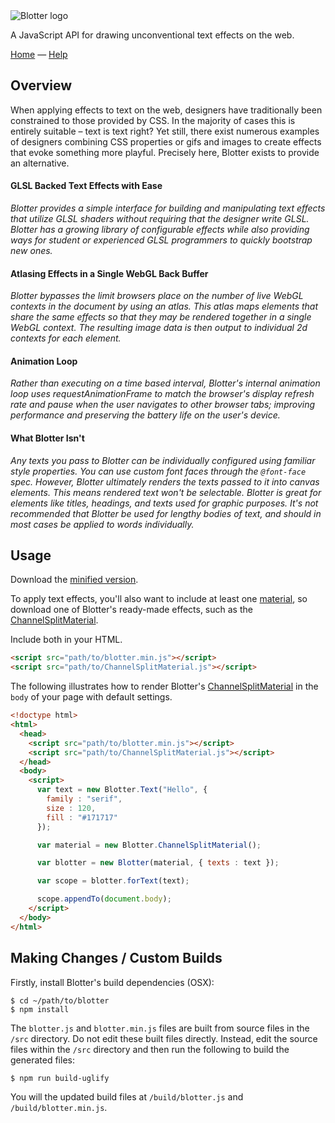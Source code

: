<img src="https://github.com/bradley/Blotter/blob/assets/images/logo.png" alt="Blotter logo"/>

A JavaScript API for drawing unconventional text effects on the web.

[Home](http://bradley.github.io/Blotter) &mdash;
[Help](https://github.com/bradley/blotter/issues?labels=question)

## Overview

When applying effects to text on the web, designers have traditionally been constrained to those provided by CSS. In the majority of cases this is entirely suitable – text is text right? Yet still, there exist numerous examples of designers combining CSS properties or gifs and images to create effects that evoke something more playful. Precisely here, Blotter exists to provide an alternative.

#### GLSL Backed Text Effects with Ease

*Blotter provides a simple interface for building and manipulating text effects that utilize GLSL shaders without requiring that the designer write GLSL. Blotter has a growing library of configurable effects while also providing ways for student or experienced GLSL programmers to quickly bootstrap new ones.*

#### Atlasing Effects in a Single WebGL Back Buffer

*Blotter bypasses the limit browsers place on the number of live WebGL contexts in the document by using an atlas. This atlas maps elements that share the same effects so that they may be rendered together in a single WebGL context. The resulting image data is then output to individual 2d contexts for each element.*

#### Animation Loop

*Rather than executing on a time based interval, Blotter's internal animation loop uses requestAnimationFrame to match the browser's display refresh rate and pause when the user navigates to other browser tabs; improving performance and preserving the battery life on the user's device.*

#### What Blotter Isn't

*Any texts you pass to Blotter can be individually configured using familiar style properties. You can use custom font faces through the `@font-face` spec. However, Blotter ultimately renders the texts passed to it into canvas elements. This means rendered text won't be selectable. Blotter is great for elements like titles, headings, and texts used for graphic purposes. It's not recommended that Blotter be used for lengthy bodies of text, and should in most cases be applied to words individually.*


## Usage

Download the [minified version](https://raw.github.com/bradley/blotter/build/blotter.min.js).

To apply text effects, you'll also want to include at least one [material](https://github.com/bradley/Blotter/tree/master/build/materials/), so download one of Blotter's ready-made effects, such as the [ChannelSplitMaterial](https://raw.github.com/bradley/blotter/build/materials/ChannelSplitMaterial.js).

Include both in your HTML.

```html
<script src="path/to/blotter.min.js"></script>
<script src="path/to/ChannelSplitMaterial.js"></script>
```

The following illustrates how to render Blotter's [ChannelSplitMaterial](http://bradley.github.io/Blotter/#/materials/ChannelSplitMaterial) in the `body` of your page with default settings.

```html
<!doctype html>
<html>
  <head>
    <script src="path/to/blotter.min.js"></script>
    <script src="path/to/ChannelSplitMaterial.js"></script>
  </head>
  <body>
    <script>
      var text = new Blotter.Text("Hello", {
        family : "serif",
        size : 120,
        fill : "#171717"
      });

      var material = new Blotter.ChannelSplitMaterial();

      var blotter = new Blotter(material, { texts : text });

      var scope = blotter.forText(text);

      scope.appendTo(document.body);
    </script>
  </body>
</html>
```


## Making Changes / Custom Builds

Firstly, install Blotter's build dependencies (OSX):

```
$ cd ~/path/to/blotter
$ npm install
```

The `blotter.js` and `blotter.min.js` files are built from source files in the `/src` directory. Do not edit these built files directly. Instead, edit the source files within the `/src` directory and then run the following to build the generated files:

```
$ npm run build-uglify
```

You will the updated build files at `/build/blotter.js` and `/build/blotter.min.js`.
